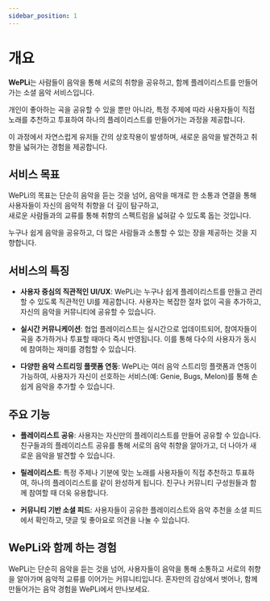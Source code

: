 ```yaml
---
sidebar_position: 1
---
```


# 개요

**WePLi**는 사람들이 음악을 통해 서로의 취향을 공유하고, 함께 플레이리스트를 만들어가는 소셜 음악 서비스입니다. 

개인이 좋아하는 곡을 공유할 수 있을 뿐만 아니라, 특정 주제에 따라 사용자들이 직접 노래를 추천하고 투표하여 하나의 플레이리스트를 만들어가는 과정을 제공합니다.  

이 과정에서 자연스럽게 유저들 간의 상호작용이 발생하며, 새로운 음악을 발견하고 취향을 넓혀가는 경험을 제공합니다.

## 서비스 목표

WePLi의 목표는 단순히 음악을 듣는 것을 넘어, 음악을 매개로 한 소통과 연결을 통해 사용자들이 자신의 음악적 취향을 더 깊이 탐구하고,  
새로운 사람들과의 교류를 통해 취향의 스펙트럼을 넓혀갈 수 있도록 돕는 것입니다. 

누구나 쉽게 음악을 공유하고, 더 많은 사람들과 소통할 수 있는 장을 제공하는 것을 지향합니다.

## 서비스의 특징

- **사용자 중심의 직관적인 UI/UX**: WePLi는 누구나 쉽게 플레이리스트를 만들고 관리할 수 있도록 직관적인 UI를 제공합니다. 사용자는 복잡한 절차 없이 곡을 추가하고, 자신의 음악을 커뮤니티에 공유할 수 있습니다.

- **실시간 커뮤니케이션**: 협업 플레이리스트는 실시간으로 업데이트되어, 참여자들이 곡을 추가하거나 투표할 때마다 즉시 반영됩니다. 이를 통해 다수의 사용자가 동시에 참여하는 재미를 경험할 수 있습니다.

- **다양한 음악 스트리밍 플랫폼 연동**: WePLi는 여러 음악 스트리밍 플랫폼과 연동이 가능하여, 사용자가 자신이 선호하는 서비스(예: Genie, Bugs, Melon)를 통해 손쉽게 음악을 추가할 수 있습니다.

## 주요 기능

- **플레이리스트 공유**: 사용자는 자신만의 플레이리스트를 만들어 공유할 수 있습니다. 친구들과의 플레이리스트 공유를 통해 서로의 음악 취향을 알아가고, 더 나아가 새로운 음악을 발견할 수 있습니다.

- **릴레이리스트**: 특정 주제나 기분에 맞는 노래를 사용자들이 직접 추천하고 투표하여, 하나의 플레이리스트를 같이 완성하게 됩니다. 친구나 커뮤니티 구성원들과 함께 참여할 때 더욱 유용합니다.

- **커뮤니티 기반 소셜 피드**: 사용자들이 공유한 플레이리스트와 음악 추천을 소셜 피드에서 확인하고, 댓글 및 좋아요로 의견을 나눌 수 있습니다.


## WePLi와 함께 하는 경험

WePLi는 단순히 음악을 듣는 것을 넘어, 사용자들이 음악을 통해 소통하고 서로의 취향을 알아가며 음악적 교류를 이어가는 커뮤니티입니다. 혼자만의 감상에서 벗어나, 함께 만들어가는 음악 경험을 WePLi에서 만나보세요.